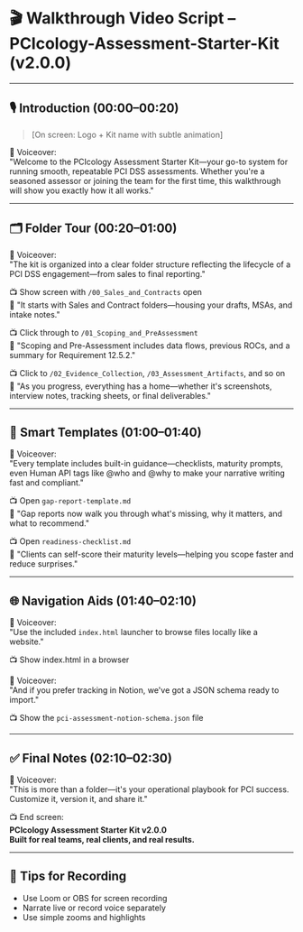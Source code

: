 # 🎬 Walkthrough Video Script – PCIcology-Assessment-Starter-Kit (v2.0.0)

---

## 🎙️ Introduction (00:00–00:20)

> [On screen: Logo + Kit name with subtle animation]

🎤 Voiceover:  
"Welcome to the PCIcology Assessment Starter Kit—your go-to system for running smooth, repeatable PCI DSS assessments. Whether you're a seasoned assessor or joining the team for the first time, this walkthrough will show you exactly how it all works."

---

## 🗂 Folder Tour (00:20–01:00)

🎤 Voiceover:  
"The kit is organized into a clear folder structure reflecting the lifecycle of a PCI DSS engagement—from sales to final reporting."

📺 Show screen with `/00_Sales_and_Contracts` open  
💬 "It starts with Sales and Contract folders—housing your drafts, MSAs, and intake notes."

📺 Click through to `/01_Scoping_and_PreAssessment`  
💬 "Scoping and Pre-Assessment includes data flows, previous ROCs, and a summary for Requirement 12.5.2."

📺 Click to `/02_Evidence_Collection`, `/03_Assessment_Artifacts`, and so on  
💬 "As you progress, everything has a home—whether it's screenshots, interview notes, tracking sheets, or final deliverables."

---

## 🧠 Smart Templates (01:00–01:40)

🎤 Voiceover:  
"Every template includes built-in guidance—checklists, maturity prompts, even Human API tags like @who and @why to make your narrative writing fast and compliant."

📺 Open `gap-report-template.md`  
💬 "Gap reports now walk you through what's missing, why it matters, and what to recommend."

📺 Open `readiness-checklist.md`  
💬 "Clients can self-score their maturity levels—helping you scope faster and reduce surprises."

---

## 🌐 Navigation Aids (01:40–02:10)

🎤 Voiceover:  
"Use the included `index.html` launcher to browse files locally like a website."

📺 Show index.html in a browser

🎤 Voiceover:  
"And if you prefer tracking in Notion, we've got a JSON schema ready to import."

📺 Show the `pci-assessment-notion-schema.json` file

---

## ✅ Final Notes (02:10–02:30)

🎤 Voiceover:  
"This is more than a folder—it's your operational playbook for PCI success. Customize it, version it, and share it."

📺 End screen:  
**PCIcology Assessment Starter Kit v2.0.0**  
**Built for real teams, real clients, and real results.**

---

## 📝 Tips for Recording
- Use Loom or OBS for screen recording
- Narrate live or record voice separately
- Use simple zooms and highlights
